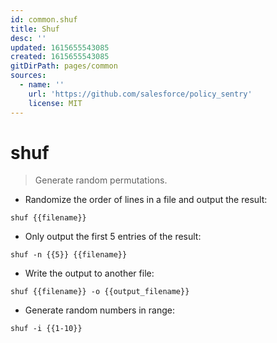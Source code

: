 ```yaml
---
id: common.shuf
title: Shuf
desc: ''
updated: 1615655543085
created: 1615655543085
gitDirPath: pages/common
sources:
  - name: ''
    url: 'https://github.com/salesforce/policy_sentry'
    license: MIT
---
```

# shuf

> Generate random permutations.

- Randomize the order of lines in a file and output the result:

`shuf {{filename}}`

- Only output the first 5 entries of the result:

`shuf -n {{5}} {{filename}}`

- Write the output to another file:

`shuf {{filename}} -o {{output_filename}}`

- Generate random numbers in range:

`shuf -i {{1-10}}`

